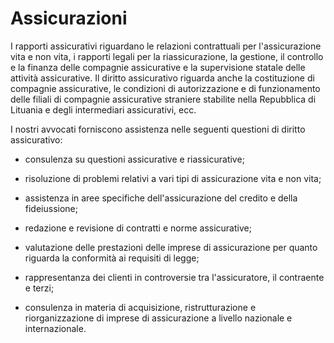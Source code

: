 # Assicurazioni

I rapporti assicurativi riguardano le relazioni contrattuali per l'assicurazione vita e non vita, i rapporti legali per la riassicurazione, la gestione, il controllo e la finanza delle compagnie assicurative e la supervisione statale delle attività assicurative. Il diritto assicurativo riguarda anche la costituzione di compagnie assicurative, le condizioni di autorizzazione e di funzionamento delle filiali di compagnie assicurative straniere stabilite nella Repubblica di Lituania e degli intermediari assicurativi, ecc.

I nostri avvocati forniscono assistenza nelle seguenti questioni di diritto assicurativo:

- consulenza su questioni assicurative e riassicurative;

- risoluzione di problemi relativi a vari tipi di assicurazione vita e non vita;

- assistenza in aree specifiche dell'assicurazione del credito e della fideiussione;

- redazione e revisione di contratti e norme assicurative;

- valutazione delle prestazioni delle imprese di assicurazione per quanto riguarda la conformità ai requisiti di legge;

- rappresentanza dei clienti in controversie tra l'assicuratore, il contraente e terzi;

- consulenza in materia di acquisizione, ristrutturazione e riorganizzazione di imprese di assicurazione a livello nazionale e internazionale.
